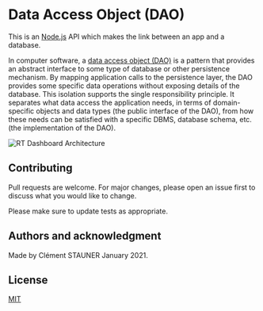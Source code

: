 # Data Access Object (DAO)

This is an [Node.js](https://nodejs.org/en/) API which makes the link between an app and a database.

In computer software, a [data access object (DAO)](https://en.wikipedia.org/wiki/Data_access_object) is a pattern that provides an abstract interface to some type of database or other persistence mechanism. By mapping application calls to the persistence layer, the DAO provides some specific data operations without exposing details of the database. This isolation supports the single responsibility principle. It separates what data access the application needs, in terms of domain-specific objects and data types (the public interface of the DAO), from how these needs can be satisfied with a specific DBMS, database schema, etc. (the implementation of the DAO).

<img
    src="../docs/img/architecture.png"
    alt="RT Dashboard Architecture"
/>

## Contributing

Pull requests are welcome. For major changes, please open an issue first to discuss what you would like to change.

Please make sure to update tests as appropriate.

## Authors and acknowledgment

Made by Clément STAUNER January 2021.

## License

[MIT](https://en.wikipedia.org/wiki/MIT_License)
